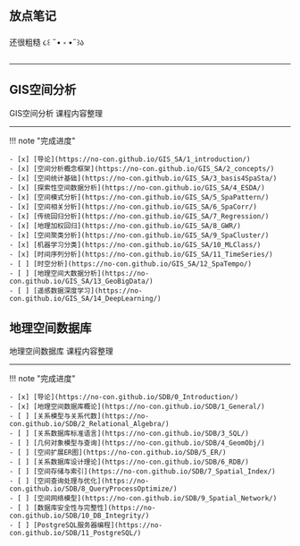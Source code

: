 ## 放点笔记

还很粗糙 ૮꒰ ˶• ༝ •˶꒱ა
   
---

## GIS空间分析

GIS空间分析 课程内容整理  

---

!!! note "完成进度"

    - [x] [导论](https://no-con.github.io/GIS_SA/1_introduction/)  
    - [x] [空间分析概念框架](https://no-con.github.io/GIS_SA/2_concepts/)  
    - [x] [空间统计基础](https://no-con.github.io/GIS_SA/3_basis4SpaSta/)  
    - [x] [探索性空间数据分析](https://no-con.github.io/GIS_SA/4_ESDA/)  
    - [x] [空间模式分析](https://no-con.github.io/GIS_SA/5_SpaPattern/)   
    - [x] [空间相关分析](https://no-con.github.io/GIS_SA/6_SpaCorr/)  
    - [x] [传统回归分析](https://no-con.github.io/GIS_SA/7_Regression/)  
    - [x] [地理加权回归](https://no-con.github.io/GIS_SA/8_GWR/)  
    - [x] [空间聚类分析](https://no-con.github.io/GIS_SA/9_SpaCluster/)  
    - [x] [机器学习分类](https://no-con.github.io/GIS_SA/10_MLClass/)  
    - [x] [时间序列分析](https://no-con.github.io/GIS_SA/11_TimeSeries/)  
    - [ ] [时空分析](https://no-con.github.io/GIS_SA/12_SpaTempo/)  
    - [ ] [地理空间大数据分析](https://no-con.github.io/GIS_SA/13_GeoBigData/)  
    - [ ] [遥感数据深度学习](https://no-con.github.io/GIS_SA/14_DeepLearning/)  

## 地理空间数据库

地理空间数据库 课程内容整理

---

!!! note "完成进度"

    - [x] [导论](https://no-con.github.io/SDB/0_Introduction/)   
    - [x] [地理空间数据库概论](https://no-con.github.io/SDB/1_General/)  
    - [ ] [关系模型与关系代数](https://no-con.github.io/SDB/2_Relational_Algebra/)  
    - [ ] [关系数据库标准语言](https://no-con.github.io/SDB/3_SQL/)  
    - [ ] [几何对象模型与查询](https://no-con.github.io/SDB/4_GeomObj/)  
    - [ ] [空间扩展ER图](https://no-con.github.io/SDB/5_ER/)  
    - [ ] [关系数据库设计理论](https://no-con.github.io/SDB/6_RDB/)  
    - [ ] [空间存储与索引](https://no-con.github.io/SDB/7_Spatial_Index/)  
    - [ ] [空间查询处理与优化](https://no-con.github.io/SDB/8_QueryProcessOptimize/)  
    - [ ] [空间网络模型](https://no-con.github.io/SDB/9_Spatial_Network/)  
    - [ ] [数据库安全性与完整性](https://no-con.github.io/SDB/10_DB_Integrity/)  
    - [ ] [PostgreSQL服务器编程](https://no-con.github.io/SDB/11_PostgreSQL/)  

